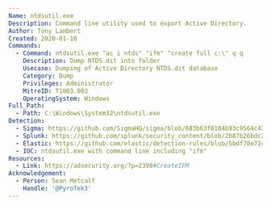 ```yaml
---
Name: ntdsutil.exe
Description: Command line utility used to export Active Directory.
Author: Tony Lambert
Created: 2020-01-10
Commands:
  - Command: ntdsutil.exe "ac i ntds" "ifm" "create full c:\" q q
    Description: Dump NTDS.dit into folder
    Usecase: Dumping of Active Directory NTDS.dit database
    Category: Dump
    Privileges: Administrator
    MitreID: T1003.003
    OperatingSystem: Windows
Full_Path:
  - Path: C:\Windows\System32\ntdsutil.exe
Detection:
  - Sigma: https://github.com/SigmaHQ/sigma/blob/683b63f8184b93c9564c4310d10c571cbe367e1e/rules/windows/process_creation/proc_creation_win_ntdsutil_usage.yml
  - Splunk: https://github.com/splunk/security_content/blob/2b87b26bdc2a84b65b1355ffbd5174bdbdb1879c/detections/endpoint/ntdsutil_export_ntds.yml
  - Elastic: https://github.com/elastic/detection-rules/blob/5bdf70e72c6cd4547624c521108189af994af449/rules/windows/credential_access_cmdline_dump_tool.toml
  - IOC: ntdsutil.exe with command line including "ifm"
Resources:
  - Link: https://adsecurity.org/?p=2398#CreateIFM
Acknowledgement:
  - Person: Sean Metcalf
    Handle: '@PyroTek3'
---
```


